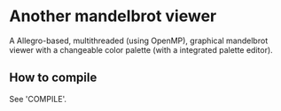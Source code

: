 Another mandelbrot viewer
========================

A Allegro-based, multithreaded (using OpenMP), graphical mandelbrot viewer with
a changeable color palette (with a integrated palette editor).

How to compile
--------------

See 'COMPILE'.
